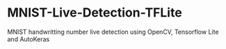 # MNIST-Live-Detection-TFLite
MNIST handwritting number live detection using OpenCV, Tensorflow Lite and AutoKeras
